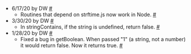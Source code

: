 * <a name="a0"></a>6/17/20 by DW <a href="#a0">#</a>
   * <a name="a1"></a>Routines that depend on strftime.js now work in Node.  <a href="#a1">#</a>
* <a name="a2"></a>3/30/20 by DW <a href="#a2">#</a>
   * <a name="a3"></a>In stringContains, if the string is undefined, return false. <a href="#a3">#</a>
* <a name="a4"></a>1/28/20 by DW <a href="#a4">#</a>
   * <a name="a5"></a>Fixed a bug in getBoolean. When passed "1" (a string, not a number) it would return false. Now it returns true.  <a href="#a5">#</a>
